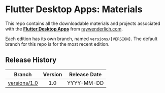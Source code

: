 # Flutter Desktop Apps: Materials

This repo contains all the downloadable materials and projects associated with the **[Flutter Desktop Apps](https://www.raywenderlich.com/library)** from [raywenderlich.com](https://www.raywenderlich.com).

Each edition has its own branch, named `versions/[VERSION]`. The default branch for this repo is for the most recent edition.

## Release History

| Branch                                                                                  | Version | Release Date |
| --------------------------------------------------------------------------------------- |:-------:|:------------:|
| [versions/1.0](https://github.com/raywenderlich/video-fda-materials/tree/versions/1.0) | 1.0     | YYYY-MM-DD   |
